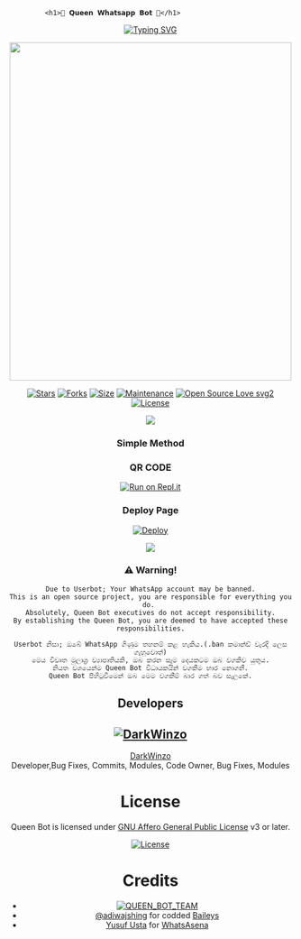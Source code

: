              <h1>🎀 𝗤𝘂𝗲𝗲𝗻 𝗪𝗵𝗮𝘁𝘀𝗮𝗽𝗽 𝗕𝗼𝘁 🎀</h1>
</div>

<div align="center">
   
 [![Typing SVG](https://readme-typing-svg.herokuapp.com/?font=Courier&color=000874&width=610&height=60&lines=Welcome+To+Sl%20Queen-Bot+%F0%9F%91%8B;%F0%9F%87%B1%F0%9F%87%B0+Queen_Bot+is+a+Helper+WhatsApp+Bot;Written%20By+@DarkWinzo+with+Baileys;Queen%20+Bot+has+a+lot+of+Features;Commans+Including+Logo+Maker+%26+Meadia+Downloader.;Thank+For+Visiting+Queen-Bot+%F0%9F%92%97)](https://git.io/typing-svg)
  
  </div>




<div align="center">
  <img border-radius: 15px src="https://i.ibb.co/f2dCVX6/Queen-Bot.jpg" width="500" height="600"/>
 

[![Stars](https://img.shields.io/github/stars/DarkWinzo/Queen?style=flat-square&color=yellow)](https://github.com/DarkWinzo/Queen/stargazers)
[![Forks](https://img.shields.io/github/forks/DarkWinzo/Queen?style=flat-square&color=orange)](https://github.com/DarkWinzo/Queen/fork)
[![Size](https://img.shields.io/github/repo-size/DarkWinzo/Queen?style=flat-square&color=green)](https://github.com/DarkWinzo/Queen/) 
[![Maintenance](https://img.shields.io/badge/Maintained%3F-yes-green.svg)](https://github.com/DarkWinzo/Queen/graphs/commit-activity)
[![Open Source Love svg2](https://badges.frapsoft.com/os/v2/open-source.svg?v=103)](https://github.com/DarkWinzo/Queen)
[![License](https://img.shields.io/badge/License-AGPL-blue)](https://github.com/DarkWinzo/Queen/blob/main/LICENSE)

 </a>
</div>

<div align="center">		
<img src= "https://camo.githubusercontent.com/71b837571c48af3aa60a73dbc9d5936aa359d78efbfa8a6743cbbbc16b80ef4d/68747470733a2f2f63646e2e646973636f72646170702e636f6d2f6174746163686d656e74732f3830353930323039333930363630383138362f3830353931333937323533353539303932322f74656e6f722e676966"/>
</p>

  ### Simple Method
  
### QR CODE
[![Run on Repl.it](https://repl.it/badge/github/quiec/whatsasena)](https://replit.com/@DarkWinzo/Queen-Bot-QR-Code?v=1)

### Deploy Page
[![Deploy](https://www.herokucdn.com/deploy/button.svg)](https://heroku.com/deploy?template=https://github.com/DarkWinzo/Queen)
</div>

<div align="center">		
<img src= "https://camo.githubusercontent.com/71b837571c48af3aa60a73dbc9d5936aa359d78efbfa8a6743cbbbc16b80ef4d/68747470733a2f2f63646e2e646973636f72646170702e636f6d2f6174746163686d656e74732f3830353930323039333930363630383138362f3830353931333937323533353539303932322f74656e6f722e676966"/>
</p>


### ⚠️ Warning! 
```
Due to Userbot; Your WhatsApp account may be banned.
This is an open source project, you are responsible for everything you do. 
Absolutely, Queen Bot executives do not accept responsibility.
By establishing the Queen Bot, you are deemed to have accepted these responsibilities.

Userbot නිසා; ඔබේ WhatsApp ගිණුම තහනම් කළ හැකිය.(.ban කමාන්ඩ් වැරදි ලෙස ගැහුවොත්)
මෙය විවෘත මූලාශ්‍ර ව්‍යාපෘතියකි, ඔබ කරන සෑම දෙයකටම ඔබ වගකිව යුතුය.
නියත වශයෙන්ම Queen Bot විධායකයින් වගකීම භාර නොගනී.
Queen Bot පිහිටුවීමෙන් ඔබ මෙම වගකීම් බාර ගත් බව සැලකේ.
```

## Developers
    
  [![DarkWinzo](https://github.com/DarkWinzo.png?size=100)](https://github.com/DarkWinzo)
--------
[DarkWinzo](https://github.com/DarkWinzo)  
Developer,Bug Fixes, Commits, Modules, Code Owner, Bug Fixes, Modules 

    

# License
Queen Bot is licensed under [GNU Affero General Public License](https://www.gnu.org/licenses/agpl-3.0.en.html) v3 or later.

[![License](https://www.gnu.org/graphics/agplv3-155x51.png)](LICENSE)

# Credits
* [![QUEEN_BOT_TEAM](https://img.shields.io/static/v1?label=DarkWinzo&message=Queen&color=critical)](https://github.com/DarkWinzo)
* [@adiwajshing](https://github.com/adiwajshing) for codded [Baileys](https://github.com/adiwajshing)
* [Yusuf Usta](https://t.me/fusufs) for [WhatsAsena](https://github.com/yusufusta/WhatsAsena)
